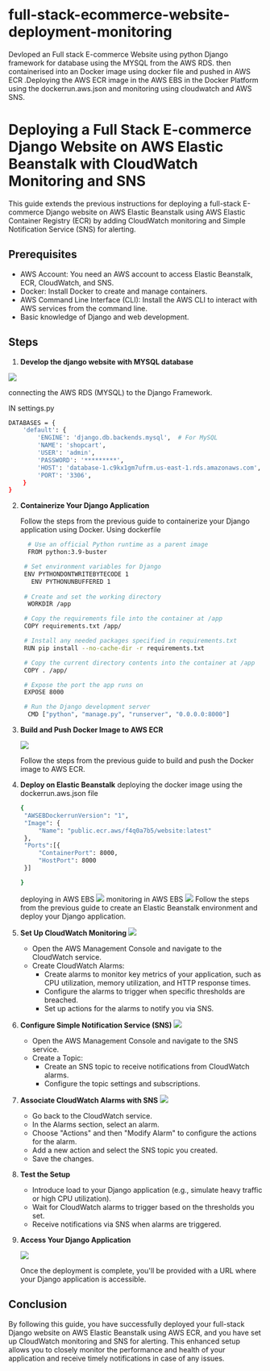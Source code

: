 # full-stack-ecommerce-website-deployment-monitoring
Devloped an Full stack E-commerce Website using  python Django framework for database using the MYSQL from the AWS RDS. then containerised into an Docker image using docker file and pushed in AWS ECR .Deploying the AWS ECR image in the AWS EBS  in the Docker Platform using the dockerrun.aws.json and monitoring using cloudwatch and AWS SNS.


# Deploying a Full Stack E-commerce Django Website on AWS Elastic Beanstalk with CloudWatch Monitoring and SNS

This guide extends the previous instructions for deploying a full-stack E-commerce Django website on AWS Elastic Beanstalk using AWS Elastic Container Registry (ECR) by adding CloudWatch monitoring and Simple Notification Service (SNS) for alerting.

## Prerequisites

- AWS Account: You need an AWS account to access Elastic Beanstalk, ECR, CloudWatch, and SNS.
- Docker: Install Docker to create and manage containers.
- AWS Command Line Interface (CLI): Install the AWS CLI to interact with AWS services from the command line.
- Basic knowledge of Django and web development.

## Steps
1. **Develop the django website with MYSQL database**

  <img src="project-screenshot/aws-rds-mysql-database.png">
  

   connecting the AWS RDS (MYSQL) to the Django Framework.
   
   IN settings.py
```bash
DATABASES = {
    'default': {
        'ENGINE': 'django.db.backends.mysql',  # For MySQL
        'NAME': 'shopcart',
        'USER': 'admin',
        'PASSWORD': '*********',
        'HOST': 'database-1.c9kx1gm7ufrm.us-east-1.rds.amazonaws.com',
        'PORT': '3306',
    }
}

```
      
2. **Containerize Your Django Application**

    Follow the steps from the previous guide to containerize your Django application using Docker.
   Using dockerfile
   ```bash
     # Use an official Python runtime as a parent image
     FROM python:3.9-buster

    # Set environment variables for Django
    ENV PYTHONDONTWRITEBYTECODE 1
      ENV PYTHONUNBUFFERED 1
  
    # Create and set the working directory
     WORKDIR /app

    # Copy the requirements file into the container at /app
    COPY requirements.txt /app/

    # Install any needed packages specified in requirements.txt
    RUN pip install --no-cache-dir -r requirements.txt

    # Copy the current directory contents into the container at /app
    COPY . /app/

    # Expose the port the app runs on
    EXPOSE 8000

    # Run the Django development server
     CMD ["python", "manage.py", "runserver", "0.0.0.0:8000"]
   ```
   

4. **Build and Push Docker Image to AWS ECR**

     <img src="project-screenshot/aws-ecr-docker-image.png">


    Follow the steps from the previous guide to build and push the Docker image to AWS ECR.

6. **Deploy on Elastic Beanstalk**
   deploying the docker image using the dockerrun.aws.json file
   ```bash
   {
    "AWSEBDockerrunVersion": "1",
    "Image": {
        "Name": "public.ecr.aws/f4q0a7b5/website:latest"
    },
    "Ports":[{
        "ContainerPort": 8000,
        "HostPort": 8000
    }]

   }
   ```

   deploying in AWS EBS
    <img src="project-screenshot/aws-elastic-beanstalk.png">
    monitoring in AWS EBS
   <img src="project-screenshot/beanstalk-monitoring.png"> 
    Follow the steps from the previous guide to create an Elastic Beanstalk environment and deploy your Django application.

8. **Set Up CloudWatch Monitoring**
    <img src="project-screenshot/aws-cloudwatch.png">
    - Open the AWS Management Console and navigate to the CloudWatch service.
    - Create CloudWatch Alarms:
      - Create alarms to monitor key metrics of your application, such as CPU utilization, memory utilization, and HTTP response times.
      - Configure the alarms to trigger when specific thresholds are breached.
      - Set up actions for the alarms to notify you via SNS.

9. **Configure Simple Notification Service (SNS)**
      <img src="project-screenshot/aws-sns.png">
    - Open the AWS Management Console and navigate to the SNS service.
    - Create a Topic:
      - Create an SNS topic to receive notifications from CloudWatch alarms.
      - Configure the topic settings and subscriptions.

11. **Associate CloudWatch Alarms with SNS**
    <img src="project-screenshot/aws-sns-notification.jpg">
    - Go back to the CloudWatch service.
    - In the Alarms section, select an alarm.
    - Choose "Actions" and then "Modify Alarm" to configure the actions for the alarm.
    - Add a new action and select the SNS topic you created.
    - Save the changes.

12. **Test the Setup**

    - Introduce load to your Django application (e.g., simulate heavy traffic or high CPU utilization).
    - Wait for CloudWatch alarms to trigger based on the thresholds you set.
    - Receive notifications via SNS when alarms are triggered.

13. **Access Your Django Application**

    <img src="project-screenshot/aws-elastic-beanstalk.png">

    Once the deployment is complete, you'll be provided with a URL where your Django application is accessible.

## Conclusion

By following this guide, you have successfully deployed your full-stack Django website on AWS Elastic Beanstalk using AWS ECR, and you have set up CloudWatch monitoring and SNS for alerting. This enhanced setup allows you to closely monitor the performance and health of your application and receive timely notifications in case of any issues.
